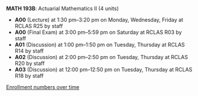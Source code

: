 **MATH 193B**: Actuarial Mathematics II (4 units)

- **A00** (Lecture) at 1:30 pm–3:20 pm on Monday, Wednesday, Friday at RCLAS R25 by staff
- **A00** (Final Exam) at 3:00 pm–5:59 pm on Saturday at RCLAS R03 by staff
- **A01** (Discussion) at 1:00 pm–1:50 pm on Tuesday, Thursday at RCLAS R14 by staff
- **A02** (Discussion) at 2:00 pm–2:50 pm on Tuesday, Thursday at RCLAS R20 by staff
- **A03** (Discussion) at 12:00 pm–12:50 pm on Tuesday, Thursday at RCLAS R18 by staff

[Enrollment numbers over time](./MATH193B.tsv)
